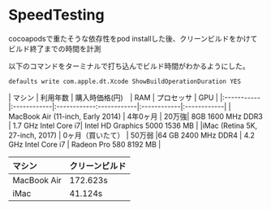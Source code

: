 # SpeedTesting

cocoapodsで重たそうな依存性をpod installした後、クリーンビルドをかけてビルド終了までの時間を計測

以下のコマンドをターミナルで打ち込んでビルド時間がわかるようにした。
```
defaults write com.apple.dt.Xcode ShowBuildOperationDuration YES
```


| マシン |  利用年数 | 購入時価格(円)　| RAM | プロセッサ | GPU |
|:-----------|:------------|:------------:------------|:------------|:------------|
| MacBook Air (11-inch, Early 2014) | 4年0ヶ月 | 20万強| 8GB 1600 MHz DDR3 | 1.7 GHz Intel Core i7| Intel HD Graphics 5000 1536 MB |
|iMac (Retina 5K, 27-inch, 2017) | 0ヶ月（買いたて） | 50万弱 |64 GB 2400 MHz DDR4 | 4.2 GHz Intel Core i7 | Radeon Pro 580 8192 MB |

| マシン |  クリーンビルド |
|:------------|:------------|
| MacBook Air | 172.623s |
|iMac | 41.124s |
